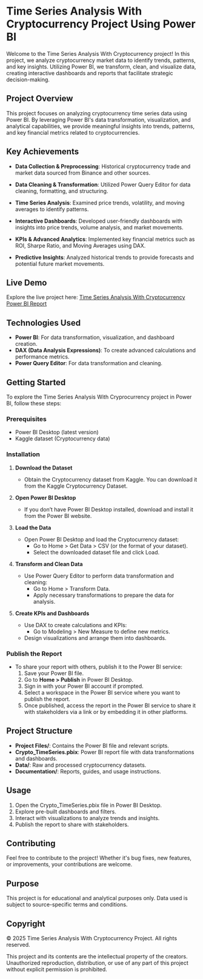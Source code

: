 # Time Series Analysis With Cryptocurrency Project Using Power BI

Welcome to the Time Series Analysis With Cryptocurrency project! In this project, we analyze cryptocurrency market data to identify trends, patterns, and key insights. Utilizing Power BI, we transform, clean, and visualize data, creating interactive dashboards and reports that facilitate strategic decision-making.

## Project Overview

This project focuses on analyzing cryptocurrency time series data using Power BI. By leveraging Power BI's data transformation, visualization, and analytical capabilities, we provide meaningful insights into trends, patterns, and key financial metrics related to cryptocurrencies.

## Key Achievements

- **Data Collection & Preprocessing**: Historical cryptocurrency trade and market data sourced from Binance and other sources.

- **Data Cleaning & Transformation**: Utilized Power Query Editor for data cleaning, formatting, and structuring.

- **Time Series Analysis**: Examined price trends, volatility, and moving averages to identify patterns.

- **Interactive Dashboards**: Developed user-friendly dashboards with insights into price trends, volume analysis, and market movements.

- **KPIs & Advanced Analytics**: Implemented key financial metrics such as ROI, Sharpe Ratio, and Moving Averages using DAX.

- **Predictive Insights**: Analyzed historical trends to provide forecasts and potential future market movements.

## Live Demo

Explore the live project here: [Time Series Analysis With Cryptocurrency Power BI Report](https://app.powerbi.com/view?r=eyJrIjoiYmM2MmZiYjAtY2I0ZS00NzQ0LWFiODgtY2M0ZTViMWRlZDEwIiwidCI6ImJkNmQzYjM4LWE4MTktNGYyZS1iODhmLThiYzVkNGM0MDEyOSJ9)

## Technologies Used

- **Power BI**: For data transformation, visualization, and dashboard creation.
- **DAX (Data Analysis Expressions)**: To create advanced calculations and performance metrics.
- **Power Query Editor**: For data transformation and cleaning.

## Getting Started

To explore the Time Series Analysis With Cryprocurrency project in Power BI, follow these steps:

### Prerequisites

- Power BI Desktop (latest version)
- Kaggle dataset (Cryptocurrency data)

### Installation

1. **Download the Dataset**

   - Obtain the Cryptocurrency dataset from Kaggle. You can download it from the Kaggle Cryptocurrency Dataset.

2. **Open Power BI Desktop**

   - If you don’t have Power BI Desktop installed, download and install it from the Power BI website.

3. **Load the Data**

   - Open Power BI Desktop and load the Cryptocurrency dataset:
     - Go to Home > Get Data > CSV (or the format of your dataset).
     - Select the downloaded dataset file and click Load.

4. **Transform and Clean Data**

   - Use Power Query Editor to perform data transformation and cleaning:
     - Go to Home > Transform Data.
     - Apply necessary transformations to prepare the data for analysis.

5. **Create KPIs and Dashboards**

   - Use DAX to create calculations and KPIs:
     - Go to Modeling > New Measure to define new metrics.
   - Design visualizations and arrange them into dashboards.

### Publish the Report

- To share your report with others, publish it to the Power BI service:
  1. Save your Power BI file.
  2. Go to **Home > Publish** in Power BI Desktop.
  3. Sign in with your Power BI account if prompted.
  4. Select a workspace in the Power BI service where you want to publish the report.
  5. Once published, access the report in the Power BI service to share it with stakeholders via a link or by embedding it in other platforms.

## Project Structure

- **Project Files/**: Contains the Power BI file and relevant scripts.
- **Crypto_TimeSeries.pbix**: Power BI report file with data transformations and dashboards.
- **Data/**: Raw and processed cryptocurrency datasets.
- **Documentation/**: Reports, guides, and usage instructions.

## Usage

1. Open the Crypto_TimeSeries.pbix file in Power BI Desktop.
2. Explore pre-built dashboards and filters.
3. Interact with visualizations to analyze trends and insights.
4. Publish the report to share with stakeholders.

## Contributing

Feel free to contribute to the project! Whether it's bug fixes, new features, or improvements, your contributions are welcome.

## Purpose
This project is for educational and analytical purposes only. Data used is subject to source-specific terms and conditions.

## Copyright
© 2025 Time Series Analysis With Cryptocurrency Project. All rights reserved.

This project and its contents are the intellectual property of the creators. Unauthorized reproduction, distribution, or use of any part of this project without explicit permission is prohibited.




